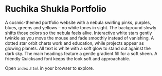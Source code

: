 # Ruchika Shukla Portfolio

A cosmic-themed portfolio website with a nebula swirling pinks, purples, blues, greens and yellows – no white tones in sight. The background slowly shifts those colors so the nebula feels alive. Interactive white stars gently twinkle as you move the mouse and fade smoothly instead of vanishing. A dotted star orbit charts work and education, while projects appear as glowing planets. All text is white with a soft glow to stand out against the dark sky. The main headings feature a gentle gradient fill for a soft sheen. A friendly Quicksand font keeps the look soft and approachable.


Open `index.html` in your browser to explore.
